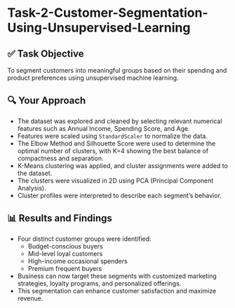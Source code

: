 # Task-2-Customer-Segmentation-Using-Unsupervised-Learning


## ✅ Task Objective
To segment customers into meaningful groups based on their spending and product preferences using unsupervised machine learning.

## 🔍 Your Approach
- The dataset was explored and cleaned by selecting relevant numerical features such as Annual Income, Spending Score, and Age.
- Features were scaled using `StandardScaler` to normalize the data.
- The Elbow Method and Silhouette Score were used to determine the optimal number of clusters, with K=4 showing the best balance of compactness and separation.
- K-Means clustering was applied, and cluster assignments were added to the dataset.
- The clusters were visualized in 2D using PCA (Principal Component Analysis).
- Cluster profiles were interpreted to describe each segment’s behavior.

## 📊 Results and Findings
- Four distinct customer groups were identified:
  - Budget-conscious buyers
  - Mid-level loyal customers
  - High-income occasional spenders
  - Premium frequent buyers
- Business can now target these segments with customized marketing strategies, loyalty programs, and personalized offerings.
- This segmentation can enhance customer satisfaction and maximize revenue.
